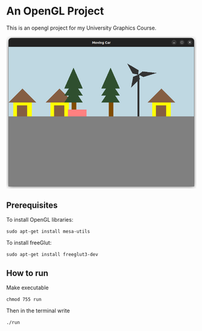 # An OpenGL Project

This is an opengl project for my University Graphics Course.

![Alt text](https://github.com/NaheedRayan/graphics_project_opengl/blob/main/ss.png)


## Prerequisites

To install OpenGL libraries:

```
sudo apt-get install mesa-utils
```
To install freeGlut:

```
sudo apt-get install freeglut3-dev
```

## How to run
Make executable

```
chmod 755 run
```

Then in the terminal write

```
./run
```

